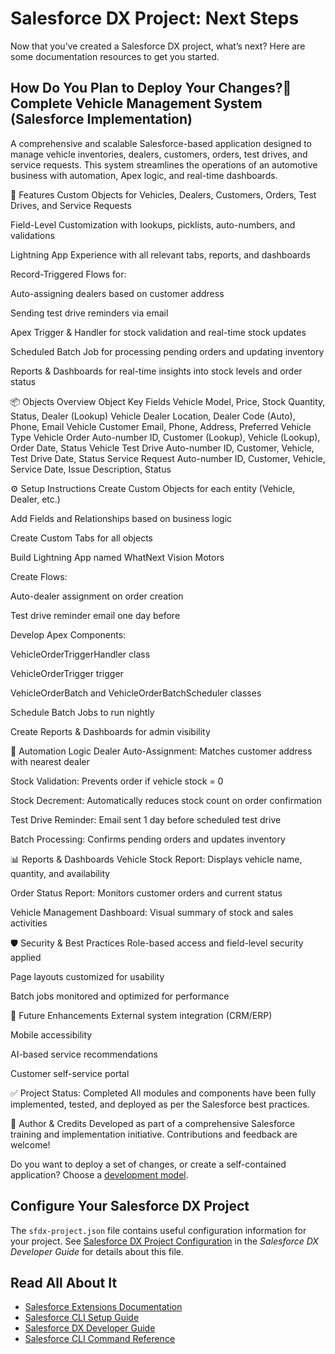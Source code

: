 # Salesforce DX Project: Next Steps

Now that you’ve created a Salesforce DX project, what’s next? Here are some documentation resources to get you started.

## How Do You Plan to Deploy Your Changes?🚗 Complete Vehicle Management System (Salesforce Implementation)
A comprehensive and scalable Salesforce-based application designed to manage vehicle inventories, dealers, customers, orders, test drives, and service requests. This system streamlines the operations of an automotive business with automation, Apex logic, and real-time dashboards.

🔧 Features
Custom Objects for Vehicles, Dealers, Customers, Orders, Test Drives, and Service Requests

Field-Level Customization with lookups, picklists, auto-numbers, and validations

Lightning App Experience with all relevant tabs, reports, and dashboards

Record-Triggered Flows for:

Auto-assigning dealers based on customer address

Sending test drive reminders via email

Apex Trigger & Handler for stock validation and real-time stock updates

Scheduled Batch Job for processing pending orders and updating inventory

Reports & Dashboards for real-time insights into stock levels and order status

📦 Objects Overview
Object	Key Fields
Vehicle	Model, Price, Stock Quantity, Status, Dealer (Lookup)
Vehicle Dealer	Location, Dealer Code (Auto), Phone, Email
Vehicle Customer	Email, Phone, Address, Preferred Vehicle Type
Vehicle Order	Auto-number ID, Customer (Lookup), Vehicle (Lookup), Order Date, Status
Vehicle Test Drive	Auto-number ID, Customer, Vehicle, Test Drive Date, Status
Service Request	Auto-number ID, Customer, Vehicle, Service Date, Issue Description, Status

⚙️ Setup Instructions
Create Custom Objects for each entity (Vehicle, Dealer, etc.)

Add Fields and Relationships based on business logic

Create Custom Tabs for all objects

Build Lightning App named WhatNext Vision Motors

Create Flows:

Auto-dealer assignment on order creation

Test drive reminder email one day before

Develop Apex Components:

VehicleOrderTriggerHandler class

VehicleOrderTrigger trigger

VehicleOrderBatch and VehicleOrderBatchScheduler classes

Schedule Batch Jobs to run nightly

Create Reports & Dashboards for admin visibility

🔁 Automation Logic
Dealer Auto-Assignment: Matches customer address with nearest dealer

Stock Validation: Prevents order if vehicle stock = 0

Stock Decrement: Automatically reduces stock count on order confirmation

Test Drive Reminder: Email sent 1 day before scheduled test drive

Batch Processing: Confirms pending orders and updates inventory

📊 Reports & Dashboards
Vehicle Stock Report: Displays vehicle name, quantity, and availability

Order Status Report: Monitors customer orders and current status

Vehicle Management Dashboard: Visual summary of stock and sales activities

🛡 Security & Best Practices
Role-based access and field-level security applied

Page layouts customized for usability

Batch jobs monitored and optimized for performance

🌱 Future Enhancements
External system integration (CRM/ERP)

Mobile accessibility

AI-based service recommendations

Customer self-service portal

✅ Project Status: Completed
All modules and components have been fully implemented, tested, and deployed as per the Salesforce best practices.

🧠 Author & Credits
Developed as part of a comprehensive Salesforce training and implementation initiative. Contributions and feedback are welcome!

Do you want to deploy a set of changes, or create a self-contained application? Choose a [development model](https://developer.salesforce.com/tools/vscode/en/user-guide/development-models).

## Configure Your Salesforce DX Project

The `sfdx-project.json` file contains useful configuration information for your project. See [Salesforce DX Project Configuration](https://developer.salesforce.com/docs/atlas.en-us.sfdx_dev.meta/sfdx_dev/sfdx_dev_ws_config.htm) in the _Salesforce DX Developer Guide_ for details about this file.

## Read All About It

- [Salesforce Extensions Documentation](https://developer.salesforce.com/tools/vscode/)
- [Salesforce CLI Setup Guide](https://developer.salesforce.com/docs/atlas.en-us.sfdx_setup.meta/sfdx_setup/sfdx_setup_intro.htm)
- [Salesforce DX Developer Guide](https://developer.salesforce.com/docs/atlas.en-us.sfdx_dev.meta/sfdx_dev/sfdx_dev_intro.htm)
- [Salesforce CLI Command Reference](https://developer.salesforce.com/docs/atlas.en-us.sfdx_cli_reference.meta/sfdx_cli_reference/cli_reference.htm)
